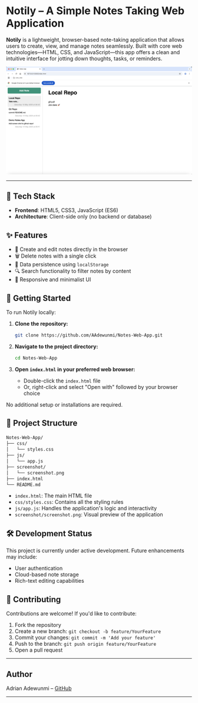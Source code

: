 # Notily – A Simple Notes Taking Web Application

**Notily** is a lightweight, browser-based note-taking application that allows users to create, view, and manage notes seamlessly. Built with core web technologies—HTML, CSS, and JavaScript—this app offers a clean and intuitive interface for jotting down thoughts, tasks, or reminders.

![Notily Screenshot](screenshot/screenshot.png)

---

## 🔧 Tech Stack

* **Frontend**: HTML5, CSS3, JavaScript (ES6)
* **Architecture**: Client-side only (no backend or database)

## ✨ Features

* 📄 Create and edit notes directly in the browser
* 🗑️ Delete notes with a single click
* 💾 Data persistence using `localStorage`
* 🔍 Search functionality to filter notes by content
* 🎨 Responsive and minimalist UI

## 🚀 Getting Started

To run Notily locally:

1. **Clone the repository:**

   ```bash
   git clone https://github.com/AAdewunmi/Notes-Web-App.git
   ```

2. **Navigate to the project directory:**

   ```bash
   cd Notes-Web-App
   ```

3. **Open `index.html` in your preferred web browser:**

   * Double-click the `index.html` file
   * Or, right-click and select "Open with" followed by your browser choice

No additional setup or installations are required.

## 📁 Project Structure

```
Notes-Web-App/
├── css/
│   └── styles.css
├── js/
│   └── app.js
├── screenshot/
│   └── screenshot.png
├── index.html
└── README.md
```

* `index.html`: The main HTML file
* `css/styles.css`: Contains all the styling rules
* `js/app.js`: Handles the application's logic and interactivity
* `screenshot/screenshot.png`: Visual preview of the application

## 🛠️ Development Status

This project is currently under active development. Future enhancements may include:

* User authentication
* Cloud-based note storage
* Rich-text editing capabilities

## 🤝 Contributing

Contributions are welcome! If you'd like to contribute:

1. Fork the repository
2. Create a new branch: `git checkout -b feature/YourFeature`
3. Commit your changes: `git commit -m 'Add your feature'`
4. Push to the branch: `git push origin feature/YourFeature`
5. Open a pull request

---

## Author

Adrian Adewunmi – [GitHub](https://github.com/AAdewunmi)

---


